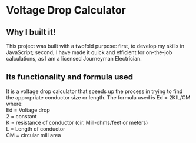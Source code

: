 # Voltage Drop Calculator

## Why I built it!

This project was built with a twofold purpose: first, to develop my skills in JavaScript; second, I have made it
quick and efficient for on-the-job calculations, as I am a licensed Journeyman Electrician.

## Its functionality and formula used
It is a voltage drop calculator that speeds up the process in trying to find the appropriate conductor size or length.
The formula used is Ed = 2KIL/CM where:\
Ed = Voltage drop\
2 = constant\
K = resistance of conductor (cir. Mill-ohms/feet or meters)\
L = Length of conductor\
CM = circular mill area
